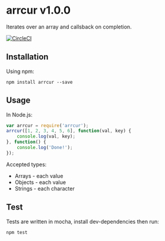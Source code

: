 # arrcur v1.0.0

Iterates over an array and callsback on completion.

[![CircleCI](https://circleci.com/gh/ConnorMcF/arrcur.svg?style=svg)](https://circleci.com/gh/ConnorMcF/arrcur)

## Installation

Using npm:
```shell
npm install arrcur --save
```

## Usage

In Node.js:
```js
var arrcur = require('arrcur');
arrcur([1, 2, 3, 4, 5, 6], function(val, key) {
	console.log(val, key);
}, function() {
	console.log('Done!');
});
```

Accepted types:
- Arrays - each value
- Objects - each value
- Strings - each character

## Test

Tests are written in mocha, install dev-dependencies then run:
```shell
npm test
```
